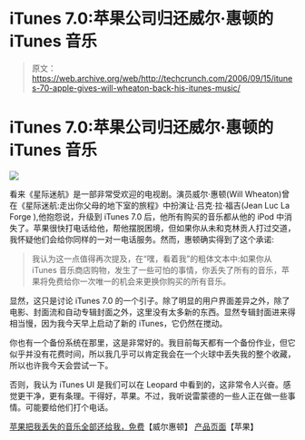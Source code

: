 # iTunes 7.0:苹果公司归还威尔·惠顿的 iTunes 音乐

> 原文：<https://web.archive.org/web/http://techcrunch.com/2006/09/15/itunes-70-apple-gives-will-wheaton-back-his-itunes-music/>

# iTunes 7.0:苹果公司归还威尔·惠顿的 iTunes 音乐

![](img/8c77856118c4b3f82ae10742524305ec.png)

看来《星际迷航》是一部非常受欢迎的电视剧。演员威尔·惠顿(Will Wheaton)曾在《星际迷航:走出你父母的地下室的旅程》中扮演让·吕克·拉·福吉(Jean Luc La Forge ),他抱怨说，升级到 iTunes 7.0 后，他所有购买的音乐都从他的 iPod 中消失了。苹果很快打电话给他，帮他摆脱困境，但如果你从未和克林贡人打过交道，我怀疑他们会给你同样的一对一电话服务。然而，惠顿确实得到了这个承诺:

> 我认为这一点值得再次提及，在“嘿，看着我”的粗体文本中:如果你从 iTunes 音乐商店购物，发生了一些可怕的事情，你丢失了所有的音乐，苹果将免费给你一次唯一的机会来更换你购买的所有音乐。

显然，这只是讨论 iTunes 7.0 的一个引子。除了明显的用户界面差异之外，除了电影、封面流和自动专辑封面之外，这里没有太多新的东西。显然专辑封面进来得相当慢，因为我今天早上启动了新的 iTunes，它仍然在搅动。

你也有一个备份系统在那里，这是非常好的。我目前每天都有一个备份作业，但它似乎并没有花费时间，所以我几乎可以肯定我会在一个火球中丢失我的整个收藏，所以也许我今天会尝试一下。

否则，我认为 iTunes UI 是我们可以在 Leopard 中看到的，这非常令人兴奋。感觉更干净，更有条理。干得好，苹果。不过，我听说雷蒙德的一些人正在做一些事情。可能要给他们打个电话。

[苹果把我丢失的音乐全部还给我，免费](https://web.archive.org/web/20130627213755/http://wilwheaton.typepad.com/wwdnbackup/2006/09/apple_gave_me_b.html)【威尔惠顿】
[产品页面](https://web.archive.org/web/20130627213755/http://www.apple.com/itunes/overview/)【苹果】